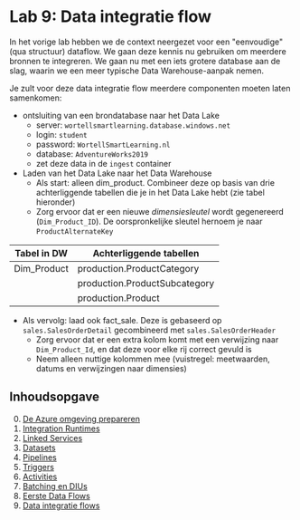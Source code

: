 # Lab 9: Data integratie flow

In het vorige lab hebben we de context neergezet voor een "eenvoudige" (qua structuur) dataflow. We gaan deze kennis nu gebruiken om meerdere bronnen te integreren.
We gaan nu met een iets grotere database aan de slag, waarin we een meer typische Data Warehouse-aanpak nemen.

Je zult voor deze data integratie flow meerdere componenten moeten laten samenkomen:

* ontsluiting van een brondatabase naar het Data Lake
  * server: `wortellsmartlearning.database.windows.net`
  * login: `student`
  * password: `WortellSmartLearning.nl`
  * database: `AdventureWorks2019`
  * zet deze data in de `ingest` container
* Laden van het Data Lake naar het Data Warehouse
  * Als start: alleen dim_product. Combineer deze op basis van drie achterliggende tabellen die je in het Data Lake hebt (zie tabel hieronder)
  * Zorg ervoor dat er een nieuwe *dimensiesleutel* wordt gegenereerd (`Dim_Product_ID`). De oorspronkelijke sleutel hernoem je naar `ProductAlternateKey`

| Tabel in DW | Achterliggende tabellen       |
|-------------|-------------------------------|
| Dim_Product | production.ProductCategory    |
|             | production.ProductSubcategory |
|             | production.Product            |

* Als vervolg: laad ook fact_sale. Deze is gebaseerd op `sales.SalesOrderDetail` gecombineerd met `sales.SalesOrderHeader`
  * Zorg ervoor dat er een extra kolom komt met een verwijzing naar `Dim_Product_Id`, en dat deze voor elke rij correct gevuld is
  * Neem alleen nuttige kolommen mee (vuistregel: meetwaarden, datums en verwijzingen naar dimensies)

## Inhoudsopgave

0. [De Azure omgeving prepareren](../0Prep/LabVoorbereiding0.md)
1. [Integration Runtimes](../Lab1/LabInstructions1.md)
2. [Linked Services](../Lab2/LabInstructions2.md)
3. [Datasets](../Lab3/LabInstructions3.md)
4. [Pipelines](../Lab4/LabInstructions4.md)
5. [Triggers](../Lab5/LabInstructions5.md)
6. [Activities](../Lab6/LabInstructions6.md)
7. [Batching en DIUs](../Lab7/LabInstructions7.md)
8. [Eerste Data Flows](../Lab8/LabInstructions8.md)
9. [Data integratie flows](../Lab9/LabInstructions9.md)